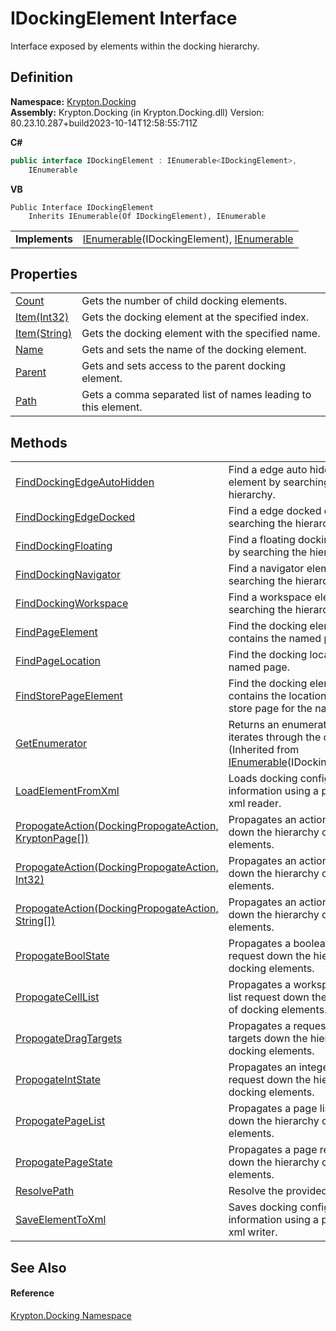 # IDockingElement Interface


Interface exposed by elements within the docking hierarchy.



## Definition
**Namespace:** <a href="98399376-cf41-9454-4b4d-4fab2ca20bc7.md">Krypton.Docking</a>  
**Assembly:** Krypton.Docking (in Krypton.Docking.dll) Version: 80.23.10.287+build2023-10-14T12:58:55:711Z

**C#**
``` C#
public interface IDockingElement : IEnumerable<IDockingElement>, 
	IEnumerable
```
**VB**
``` VB
Public Interface IDockingElement
	Inherits IEnumerable(Of IDockingElement), IEnumerable
```

<table><tr><td><strong>Implements</strong></td><td><a href="https://learn.microsoft.com/dotnet/api/system.collections.generic.ienumerable-1" target="_blank" rel="noopener noreferrer">IEnumerable</a>(IDockingElement), <a href="https://learn.microsoft.com/dotnet/api/system.collections.ienumerable" target="_blank" rel="noopener noreferrer">IEnumerable</a></td></tr>
</table>



## Properties
<table>
<tr>
<td><a href="282d5ade-d8da-3101-16bd-9752d895fd3f.md">Count</a></td>
<td>Gets the number of child docking elements.</td></tr>
<tr>
<td><a href="f3a1ef48-3638-349e-2548-6764a89a93ec.md">Item(Int32)</a></td>
<td>Gets the docking element at the specified index.</td></tr>
<tr>
<td><a href="175bf029-e81a-53fa-2468-21442250bc28.md">Item(String)</a></td>
<td>Gets the docking element with the specified name.</td></tr>
<tr>
<td><a href="e1402895-b743-ea37-afa8-a8376c833808.md">Name</a></td>
<td>Gets and sets the name of the docking element.</td></tr>
<tr>
<td><a href="da413c51-4556-4ac8-daef-00617c3e837b.md">Parent</a></td>
<td>Gets and sets access to the parent docking element.</td></tr>
<tr>
<td><a href="e046138c-04f6-c8db-78ac-743ec8349d74.md">Path</a></td>
<td>Gets a comma separated list of names leading to this element.</td></tr>
</table>

## Methods
<table>
<tr>
<td><a href="fac69aa1-cb49-713a-c78d-8e8a99676bbe.md">FindDockingEdgeAutoHidden</a></td>
<td>Find a edge auto hidden element by searching the hierarchy.</td></tr>
<tr>
<td><a href="cd757728-d015-644e-1f23-e5925e75511e.md">FindDockingEdgeDocked</a></td>
<td>Find a edge docked element by searching the hierarchy.</td></tr>
<tr>
<td><a href="3629fac9-f458-98ea-eaf4-82127a7aae88.md">FindDockingFloating</a></td>
<td>Find a floating docking element by searching the hierarchy.</td></tr>
<tr>
<td><a href="5099e585-e43d-442d-0121-e5ed50617de2.md">FindDockingNavigator</a></td>
<td>Find a navigator element by searching the hierarchy.</td></tr>
<tr>
<td><a href="62f4c657-2427-0d70-a324-49aded7de4ae.md">FindDockingWorkspace</a></td>
<td>Find a workspace element by searching the hierarchy.</td></tr>
<tr>
<td><a href="e75d45e0-0fe1-d4fc-557c-b3f0adeb637e.md">FindPageElement</a></td>
<td>Find the docking element that contains the named page.</td></tr>
<tr>
<td><a href="d6bb7719-0713-4f55-dd48-75c430ce5121.md">FindPageLocation</a></td>
<td>Find the docking location of the named page.</td></tr>
<tr>
<td><a href="9e62b23f-9795-ae05-4429-e41cac91616e.md">FindStorePageElement</a></td>
<td>Find the docking element that contains the location specific store page for the named page.</td></tr>
<tr>
<td><a href="https://learn.microsoft.com/dotnet/api/system.collections.generic.ienumerable-1.getenumerator#system-collections-generic-ienumerable-1-getenumerator" target="_blank" rel="noopener noreferrer">GetEnumerator</a></td>
<td>Returns an enumerator that iterates through the collection.<br />(Inherited from <a href="https://learn.microsoft.com/dotnet/api/system.collections.generic.ienumerable-1" target="_blank" rel="noopener noreferrer">IEnumerable</a>(IDockingElement))</td></tr>
<tr>
<td><a href="3cff1e1c-59d6-07d2-7591-77d0dbe147a2.md">LoadElementFromXml</a></td>
<td>Loads docking configuration information using a provider xml reader.</td></tr>
<tr>
<td><a href="419cf736-de5b-d8f9-805b-167d4da31032.md">PropogateAction(DockingPropogateAction, KryptonPage[])</a></td>
<td>Propagates an action request down the hierarchy of docking elements.</td></tr>
<tr>
<td><a href="1a946b4d-0c17-f6a6-b09f-930bab061e2c.md">PropogateAction(DockingPropogateAction, Int32)</a></td>
<td>Propagates an action request down the hierarchy of docking elements.</td></tr>
<tr>
<td><a href="b1a33a70-c488-ed65-4644-6cab49ece25e.md">PropogateAction(DockingPropogateAction, String[])</a></td>
<td>Propagates an action request down the hierarchy of docking elements.</td></tr>
<tr>
<td><a href="a990c05a-8e8e-2da1-7971-5f48547027a8.md">PropogateBoolState</a></td>
<td>Propagates a boolean state request down the hierarchy of docking elements.</td></tr>
<tr>
<td><a href="82febb81-eb1b-19fc-7151-45da77698bd6.md">PropogateCellList</a></td>
<td>Propagates a workspace cell list request down the hierarchy of docking elements.</td></tr>
<tr>
<td><a href="27e92d7d-4e99-082a-0342-725f80cc6c45.md">PropogateDragTargets</a></td>
<td>Propagates a request for drag targets down the hierarchy of docking elements.</td></tr>
<tr>
<td><a href="021b5a17-8fcf-d334-2584-a9e76c0fcd86.md">PropogateIntState</a></td>
<td>Propagates an integer state request down the hierarchy of docking elements.</td></tr>
<tr>
<td><a href="82aa21eb-58b0-d0a5-1cad-7cd27f1d05cf.md">PropogatePageList</a></td>
<td>Propagates a page list request down the hierarchy of docking elements.</td></tr>
<tr>
<td><a href="3d342519-2227-e153-06f5-9e25b52c5b9d.md">PropogatePageState</a></td>
<td>Propagates a page request down the hierarchy of docking elements.</td></tr>
<tr>
<td><a href="9edab754-a469-b968-78be-04175268b5e0.md">ResolvePath</a></td>
<td>Resolve the provided path.</td></tr>
<tr>
<td><a href="c05c3101-e948-aa2d-6942-6afb347ed7d2.md">SaveElementToXml</a></td>
<td>Saves docking configuration information using a provider xml writer.</td></tr>
</table>

## See Also


#### Reference
<a href="98399376-cf41-9454-4b4d-4fab2ca20bc7.md">Krypton.Docking Namespace</a>  
